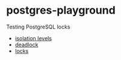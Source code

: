 # postgres-playground
Testing PostgreSQL locks

- [isolation levels](isolation_levels.md)
- [deadlock](deadlock.md)
- [locks](locks.md)
